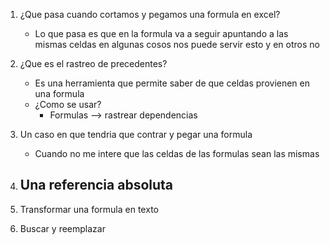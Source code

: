 1. ¿Que pasa cuando cortamos y pegamos una formula en excel?
    - Lo que pasa es que en la formula va a seguir apuntando a las mismas celdas
    en algunas cosos nos puede servir esto y en otros no 


2. ¿Que es el rastreo de precedentes?
    - Es una herramienta que permite saber de que celdas provienen en una formula
    - ¿Como se usar?
        - Formulas --> rastrear dependencias


3. Un caso en que tendria que contrar y pegar una formula
    - Cuando no me intere que las celdas de las formulas sean las mismas 


4. Una referencia absoluta
    -

5. Transformar una formula en texto 


6. Buscar y reemplazar 


